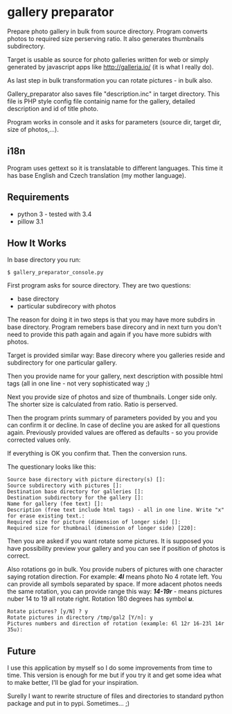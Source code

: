  gallery preparator
====================

Prepare photo gallery in bulk from source directory. Program converts photos
to required size perserving ratio. It also generates thumbnails subdirectory.

Target is usable as source for photo galleries written for web or simply generated
by javascript apps like http://galleria.io/ (it is what I really do).

As last step in bulk transformation you can rotate pictures - in bulk also.

Gallery_preparator also saves file "description.inc" in target directory. This file
is PHP style config file containig name for the gallery, detailed description and id of 
title photo.

Program works in console and it asks for parameters (source dir, target dir, size
of photos,...).


i18n
----

Program uses gettext so it is translatable to different languages. This time it has
base English and Czech translation (my mother language).


Requirements
------------

- python 3 - tested with 3.4
- pillow 3.1
 

How It Works
------------

In base directory you run:

    $ gallery_preparator_console.py

First program asks for source directory. They are two questions:
- base directory
- particular subdirecory with photos

The reason for doing it in two steps is that you may have more subdirs in base
directory. Program remebers base direcory and in next turn you don't need to
provide this path again and again if you have more subidrs with photos.

Target is provided similar way: Base direcory where you galleries reside
and subdirectory for one particular gallery.

Then you provide name for your gallery, next description with possible
html tags (all in one line - not very sophisticated way ;)

Next you provide size of photos and size of thumbnails. Longer side only.
The shorter size is calculated from ratio. Ratio is perserved.

Then the program prints summary of parameters povided by you and you can
confirm it or decline. In case of decline you are asked for all questions
again. Previously provided values are offered as defaults - so you provide
corrected values only.

If everything is OK you confirm that. Then the conversion runs.

The questionary looks like this:

    Source base directory with picture directory(s) []:
    Source subdirectory with pictures []:
    Destination base directory for galleries []:
    Destination subdirectory for the gallery []:
    Name for gallery (fee text) []:
    Description (free text include html tags) - all in one line. Write "x" for erase existing text.:
    Required size for picture (dimension of longer side) []:
    Required size for thumbnail (dimension of longer side) [220]:

Then you are asked if you want rotate some pictures. It is supposed you
have possibility preview your gallery and you can see if position of
photos is correct.

Also rotations go in bulk. You provide nubers of pictures with one character
saying rotation direction. For example: ***4l*** means photo No 4 rotate left.
You can provide all symbols separated by space. If more adacent photos needs
the same rotation, you can provide range this way: ***14-19r*** - means pictures
nuber 14 to 19 all rotate right. Rotation 180 degrees has symbol ***u***.

    Rotate pictures? [y/N] ? y
    Rotate pictures in directory /tmp/gal2 [Y/n]: y
    Pictures numbers and direction of rotation (example: 6l 12r 16-23l 14r 35u):


Future
------

I use this application by myself so I do some improvements from time to time.
This version is enough for me but if you try it and get some idea what to
make better, I'll be glad for your inspiration.

Surelly I want to rewrite structure of files and directories to standard python
package and put in to pypi. Sometimes... ;)


